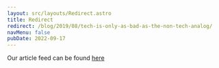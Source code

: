 ```yaml
---
layout: src/layouts/Redirect.astro
title: Redirect
redirect: /blog/2019/08/tech-is-only-as-bad-as-the-non-tech-analog/
navMenu: false
pubDate: 2022-09-17
---
```

<div>
Our article feed can be found <a href="/blog/2019/08/tech-is-only-as-bad-as-the-non-tech-analog/">here</a>
</div>
